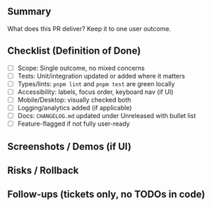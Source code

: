 ## Summary

What does this PR deliver? Keep it to one user outcome.

## Checklist (Definition of Done)

- [ ] Scope: Single outcome, no mixed concerns
- [ ] Tests: Unit/integration updated or added where it matters
- [ ] Types/lints: `pnpm lint` and `pnpm test` are green locally
- [ ] Accessibility: labels, focus order, keyboard nav (if UI)
- [ ] Mobile/Desktop: visually checked both
- [ ] Logging/analytics added (if applicable)
- [ ] Docs: `CHANGELOG.md` updated under Unreleased with bullet list
- [ ] Feature-flagged if not fully user-ready

## Screenshots / Demos (if UI)

## Risks / Rollback

## Follow-ups (tickets only, no TODOs in code)


